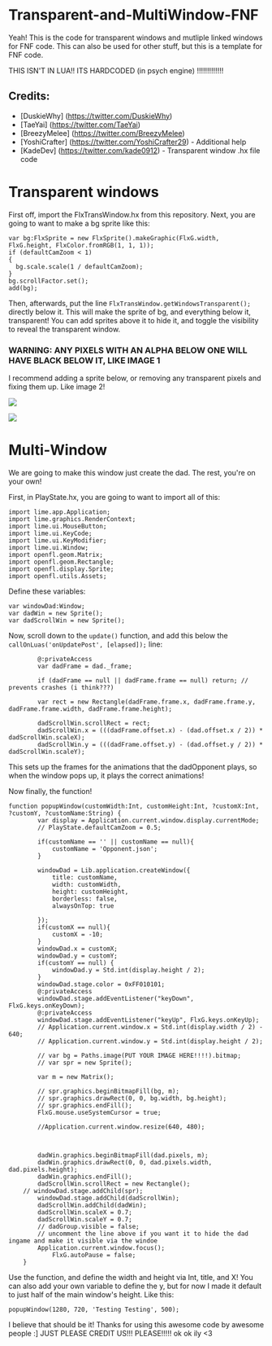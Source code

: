 # Transparent-and-MultiWindow-FNF

Yeah! This is the code for transparent windows and mutliple linked windows for FNF code. This can also be used for other stuff, but this is a template for FNF code.

THIS ISN'T IN LUA!! ITS HARDCODED (in psych engine) !!!!!!!!!!!!!

## Credits:
* [DuskieWhy] (https://twitter.com/DuskieWhy)
* [TaeYai] (https://twitter.com/TaeYai)
* [BreezyMelee] (https://twitter.com/BreezyMelee)
* [YoshiCrafter] (https://twitter.com/YoshiCrafter29) - Additional help
* [KadeDev] (https://twitter.com/kade0912) - Transparent window .hx file code

# Transparent windows 
First off, import the FlxTransWindow.hx from this repository.
Next, you are going to want to make a bg sprite like this:

```
var bg:FlxSprite = new FlxSprite().makeGraphic(FlxG.width, FlxG.height, FlxColor.fromRGB(1, 1, 1));
if (defaultCamZoom < 1)
{
  bg.scale.scale(1 / defaultCamZoom);
}
bg.scrollFactor.set();
add(bg);
```
Then, afterwards, put the line 
```FlxTransWindow.getWindowsTransparent();```
directly below it.
This will make the sprite of bg, and everything below it, transparent!
You can add sprites above it to hide it, and toggle the visibility to reveal the transparent window.

### WARNING: ANY PIXELS WITH AN ALPHA BELOW ONE WILL HAVE BLACK BELOW IT, LIKE IMAGE 1


I recommend adding a sprite below, or removing any transparent pixels and fixing them up. 
Like image 2!

![](https://albumizr.com/ia/8c5415605f8d9fb6093971ffa0281c05.jpg)

![](https://cdn.discordapp.com/attachments/884274552295792732/1018398012575322112/unknown.png)

# Multi-Window
We are going to make this window just create the dad. The rest, you're on your own!

First, in PlayState.hx, you are going to want to import all of this:

```
import lime.app.Application;
import lime.graphics.RenderContext;
import lime.ui.MouseButton;
import lime.ui.KeyCode;
import lime.ui.KeyModifier;
import lime.ui.Window;
import openfl.geom.Matrix;
import openfl.geom.Rectangle;
import openfl.display.Sprite;
import openfl.utils.Assets;
```

Define these variables:

```
var windowDad:Window;
var dadWin = new Sprite();
var dadScrollWin = new Sprite();
```

Now, scroll down to the `update()` function, and add this below the `callOnLuas('onUpdatePost', [elapsed]);` line:

```
        @:privateAccess
        var dadFrame = dad._frame;
        
        if (dadFrame == null || dadFrame.frame == null) return; // prevents crashes (i think???)
            
        var rect = new Rectangle(dadFrame.frame.x, dadFrame.frame.y, dadFrame.frame.width, dadFrame.frame.height);
        
        dadScrollWin.scrollRect = rect;
        dadScrollWin.x = (((dadFrame.offset.x) - (dad.offset.x / 2)) * dadScrollWin.scaleX);
        dadScrollWin.y = (((dadFrame.offset.y) - (dad.offset.y / 2)) * dadScrollWin.scaleY);        
```

This sets up the frames for the animations that the dadOpponent plays, so when the window pops up, it plays the correct animations!

Now finally, the function!

```
function popupWindow(customWidth:Int, customHeight:Int, ?customX:Int, ?customY, ?customName:String) {
        var display = Application.current.window.display.currentMode;
        // PlayState.defaultCamZoom = 0.5;

		if(customName == '' || customName == null){
			customName = 'Opponent.json';
		}

        windowDad = Lib.application.createWindow({
            title: customName,
            width: customWidth,
            height: customHeight,
            borderless: false,
            alwaysOnTop: true

        });
		if(customX == null){
			customX = -10;
		}
        windowDad.x = customX;
	    windowDad.y = customY;
        if(customY == null) {
            windowDad.y = Std.int(display.height / 2);
        }
        windowDad.stage.color = 0xFF010101;
        @:privateAccess
        windowDad.stage.addEventListener("keyDown", FlxG.keys.onKeyDown);
        @:privateAccess
        windowDad.stage.addEventListener("keyUp", FlxG.keys.onKeyUp);
        // Application.current.window.x = Std.int(display.width / 2) - 640;
        // Application.current.window.y = Std.int(display.height / 2);

        // var bg = Paths.image(PUT YOUR IMAGE HERE!!!!).bitmap;
        // var spr = new Sprite();

        var m = new Matrix();

        // spr.graphics.beginBitmapFill(bg, m);
        // spr.graphics.drawRect(0, 0, bg.width, bg.height);
        // spr.graphics.endFill();
        FlxG.mouse.useSystemCursor = true;

        //Application.current.window.resize(640, 480);



        dadWin.graphics.beginBitmapFill(dad.pixels, m);
        dadWin.graphics.drawRect(0, 0, dad.pixels.width, dad.pixels.height);
        dadWin.graphics.endFill();
        dadScrollWin.scrollRect = new Rectangle();
	// windowDad.stage.addChild(spr);
        windowDad.stage.addChild(dadScrollWin);
        dadScrollWin.addChild(dadWin);
        dadScrollWin.scaleX = 0.7;
        dadScrollWin.scaleY = 0.7;
        // dadGroup.visible = false;
        // uncomment the line above if you want it to hide the dad ingame and make it visible via the windoe
        Application.current.window.focus();
	    	FlxG.autoPause = false;
    }
```
    
Use the function, and define the width and height via Int, title, and X! You can also add your own variable to define the y, but for now I made it default to just half of the main window's height.
Like this:

`popupWindow(1280, 720, 'Testing Testing', 500);`

I believe that should be it! 
Thanks for using this awesome code by awesome people :]
JUST PLEASE CREDIT US!!! PLEASE!!!!! ok ok ily <3
